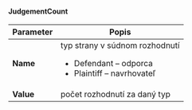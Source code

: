 #### JudgementCount
| Parameter | Popis |
| ----------- | ----------- |
| **Name** | typ strany v súdnom rozhodnutí <ul><li>Defendant – odporca</li><li>Plaintiff – navrhovateľ</li></ul> |
| **Value** | počet rozhodnutí za daný typ |